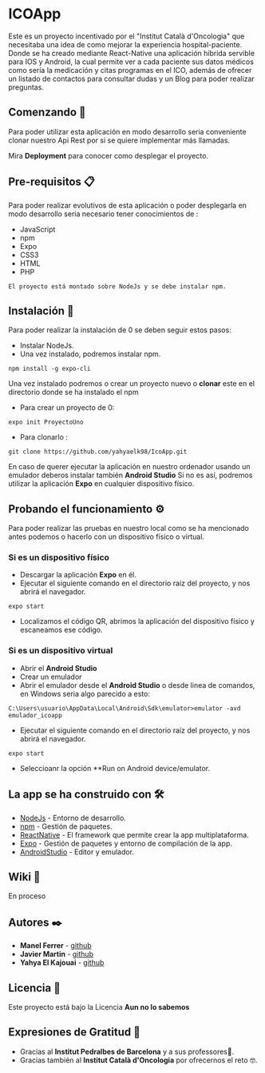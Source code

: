 # ICOApp

Este es un proyecto incentivado por el "Institut Català d'Oncologia" que necesitaba una idea de como mejorar la experiencia hospital-paciente. Donde se ha creado mediante React-Native una aplicación híbrida servible para IOS y Android, la cual permite ver a
cada paciente sus datos médicos como sería la medicación y citas programas en el ICO, además de ofrecer un listado de contactos para consultar dudas y un Blog para poder realizar preguntas. 

## Comenzando 🚀

Para poder utilizar esta aplicación en modo desarrollo seria conveniente clonar nuestro Api Rest por si se quiere implementar más llamadas.

Mira **Deployment** para conocer como desplegar el proyecto.


## Pre-requisitos 📋
 
Para poder realizar evolutivos de esta aplicación o poder desplegarla en modo desarrollo seria necesario tener conocimientos de :

* JavaScript
* npm
* Expo
* CSS3
* HTML
* PHP

```
El proyecto está montado sobre NodeJs y se debe instalar npm.
```

## Instalación 🔧

Para poder realizar la instalación de 0 se deben seguir estos pasos:

* Instalar NodeJs.
* Una vez instalado, podremos instalar npm.

```
npm install -g expo-cli
```
Una vez instalado podremos o crear un proyecto nuevo o **clonar** este en el directorio donde se ha instalado el npm
* Para crear un proyecto de 0:

```
expo init ProyectoUno
```

* Para clonarlo :

```
git clone https://github.com/yahyaelk98/IcoApp.git
```

En caso de querer ejecutar la aplicación en nuestro ordenador usando un emulador deberos instalar también **Android Studio**
Si no es así, podremos utilizar la aplicación **Expo** en cualquier dispositivo físico.

## Probando el funcionamiento ⚙️
Para poder realizar las pruebas en nuestro local como se ha mencionado antes podemos o hacerlo con un dispositivo físico o virtual.
### Si es un dispositivo físico
* Descargar la aplicación **Expo** en él.
* Ejecutar el siguiente comando en el directorio raíz del proyecto, y nos abrirá el navegador.

```
expo start
```
* Localizamos el código QR, abrimos la aplicación del dispositivo físico y escaneamos ese código.

### Si es un dispositivo virtual
* Abrir el **Android Studio** 
* Crear un emulador
* Abrir el emulador desde el **Android Studio** o desde linea de comandos, en Windows seria algo parecido a esto:
```
C:\Users\usuario\AppData\Local\Android\Sdk\emulator>emulator -avd emulador_icoapp
```
* Ejecutar el siguiente comando en el directorio raíz del proyecto, y nos abrirá el navegador.
```
expo start
```
* Seleccioanr la opción **Run on Android device/emulator.


## La app se ha construido con 🛠️

* [NodeJs](https://nodejs.org/) - Entorno de desarrollo.
* [npm](https://www.npmjs.com/) - Gestión de paquetes.
* [ReactNative](https://reactnative.dev/) - El framework que permite crear la app multiplataforma.
* [Expo](https://expo.io/) - Gestión de paquetes y entorno de compilación de la app.
* [AndroidStudio](https://developer.android.com/studio) - Editor y emulador.



## Wiki 📖

En proceso


## Autores ✒️

* **Manel Ferrer** - [github](https://github.com/wachipurry)
* **Javier Martin** - [github](https://github.com/manyf00)
* **Yahya El Kajouai** - [github](https://github.com/yahyaelk)



## Licencia 📄

Este proyecto está bajo la Licencia **Aun no lo sabemos**

## Expresiones de Gratitud 🎁

* Gracias al **Institut Pedralbes de Barcelona** y a sus professores📢.
* Gracias también al **Institut Català d'Oncologia** por ofrecernos el reto 🤓.


